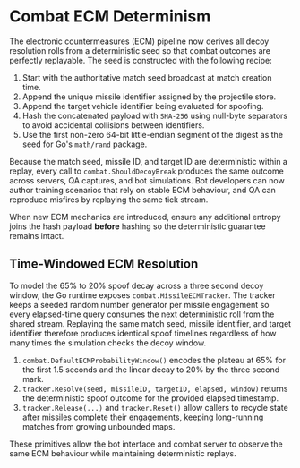 # Combat ECM Determinism

The electronic countermeasures (ECM) pipeline now derives all decoy resolution
rolls from a deterministic seed so that combat outcomes are perfectly
replayable. The seed is constructed with the following recipe:

1. Start with the authoritative match seed broadcast at match creation time.
2. Append the unique missile identifier assigned by the projectile store.
3. Append the target vehicle identifier being evaluated for spoofing.
4. Hash the concatenated payload with `SHA-256` using null-byte separators to
   avoid accidental collisions between identifiers.
5. Use the first non-zero 64-bit little-endian segment of the digest as the
   seed for Go's `math/rand` package.

Because the match seed, missile ID, and target ID are deterministic within a
replay, every call to `combat.ShouldDecoyBreak` produces the same outcome across
servers, QA captures, and bot simulations. Bot developers can now author
training scenarios that rely on stable ECM behaviour, and QA can reproduce
misfires by replaying the same tick stream.

When new ECM mechanics are introduced, ensure any additional entropy joins the
hash payload **before** hashing so the deterministic guarantee remains intact.

## Time-Windowed ECM Resolution

To model the 65% to 20% spoof decay across a three second decoy window, the Go
runtime exposes `combat.MissileECMTracker`. The tracker keeps a seeded random
number generator per missile engagement so every elapsed-time query consumes the
next deterministic roll from the shared stream. Replaying the same match seed,
missile identifier, and target identifier therefore produces identical spoof
timelines regardless of how many times the simulation checks the decoy window.

1. `combat.DefaultECMProbabilityWindow()` encodes the plateau at 65% for the
   first 1.5 seconds and the linear decay to 20% by the three second mark.
2. `tracker.Resolve(seed, missileID, targetID, elapsed, window)` returns the
   deterministic spoof outcome for the provided elapsed timestamp.
3. `tracker.Release(...)` and `tracker.Reset()` allow callers to recycle state
   after missiles complete their engagements, keeping long-running matches from
   growing unbounded maps.

These primitives allow the bot interface and combat server to observe the same
ECM behaviour while maintaining deterministic replays.
